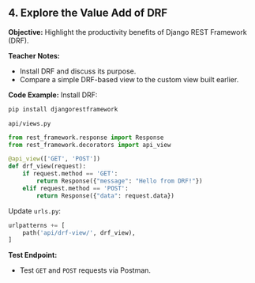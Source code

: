 ## **4. Explore the Value Add of DRF**

**Objective:** Highlight the productivity benefits of Django REST Framework (DRF).

**Teacher Notes:**

- Install DRF and discuss its purpose.
- Compare a simple DRF-based view to the custom view built earlier.

**Code Example:**
Install DRF:

```bash
pip install djangorestframework
```

`api/views.py`

```python
from rest_framework.response import Response
from rest_framework.decorators import api_view

@api_view(['GET', 'POST'])
def drf_view(request):
    if request.method == 'GET':
        return Response({"message": "Hello from DRF!"})
    elif request.method == 'POST':
        return Response({"data": request.data})
```

Update `urls.py`:

```python
urlpatterns += [
    path('api/drf-view/', drf_view),
]
```

**Test Endpoint:**

- Test `GET` and `POST` requests via Postman.
